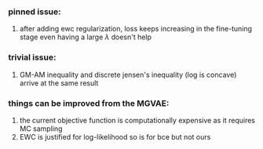 ### pinned issue:
1. after adding ewc regularization, loss keeps increasing in the fine-tuning stage
	even having a large $\lambda$ doesn't help


### trivial issue:
1. GM-AM inequality and discrete jensen's inequality (log is concave) arrive at the same result


### things can be improved from the MGVAE:
1. the current objective function is computationally expensive as it requires MC sampling
2. EWC is justified for log-likelihood so is for bce but not ours
